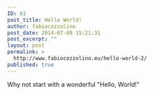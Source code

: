 ```yaml
---
ID: 61
post_title: Hello World!
author: fabiocozzolino
post_date: 2014-07-08 15:21:31
post_excerpt: ""
layout: post
permalink: >
  http://www.fabiocozzolino.eu/hello-world-2/
published: true
---
```

Why not start with a wonderful "Hello, World!"